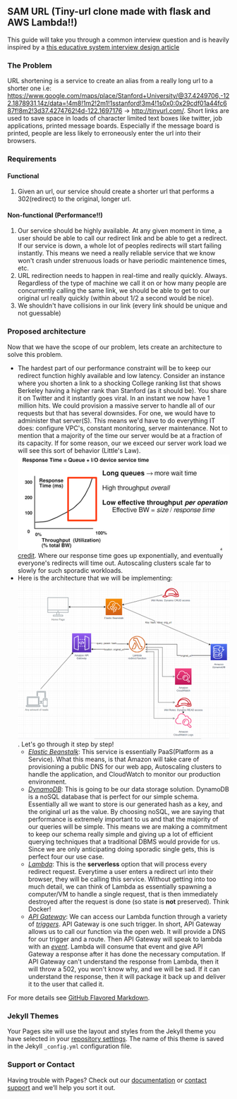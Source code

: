## SAM URL (Tiny-url clone made with flask and AWS Lambda!!)
This guide will take you through a common interview question and is heavily inspired by a [this educative system interview design article](https://www.educative.io/courses/grokking-the-system-design-interview/m2ygV4E81AR)

### The Problem
URL shortening is a service to create an alias from a really long url to a shorter one i.e: https://www.google.com/maps/place/Stanford+University/@37.4249706,-122.1878931,14z/data=!4m8!1m2!2m1!1sstanford!3m4!1s0x0:0x29cdf01a44fc687f!8m2!3d37.4274762!4d-122.1697176 -> http://tinyurl.com/<short-hash>. Short links are used to save space in loads of character limited text boxes like twitter, job applications, printed message boards. Especially if the message board is printed, people are less likely to erroneously enter the url into their browsers.

### Requirements

   #### Functional
   1. Given an url, our service should create a shorter url that performs a 302(redirect) to the original, longer url.
   
   #### Non-functional (Performance!!)
   1. Our service should be highly available. At any given moment in time, a user should be able to call our redirect link and be able to get a redirect. If our service is down, a whole lot of peoples redirects will start failing instantly. This means we need a really reliable service that we know won't crash under strenuous loads or have periodic maintenence times, etc.
   2. URL redirection needs to happen in real-time and really quickly. Always. Regardless of the type of machine we call it on or how many people are concurrently calling the same link, we should be able to get to our original url really quickly (within about 1/2 a second would be nice).
   3. We shouldn't have collisions in our link (every link should be unique and not guessable)

### Proposed architecture
Now that we have the scope of our problem, lets create an architecture to solve this problem. 
   -  The hardest part of our performance constraint will be to keep our redirect function highly available and low latency.
Consider an instance where you shorten a link to a shocking College ranking list that shows Berkeley having a higher rank
than Stanford (as it should be). You share it on Twitter and it instantly goes viral. In an instant we now have 1 million hits. 
We could provision a massive server to handle all of our requests but that has several downsides. For one, we would have 
to administer that server(S). This means we'd have to do everything IT does: configure VPC's, constant monitoring, server maintenance.
Not to mention that a majority of the time our server would be at a fraction of its capacity. If for some reason, our we exceed
our server work load we will see this sort of behavior (Little's Law).![img.png](img.png) [credit](https://inst.eecs.berkeley.edu/~cs162/su15/static/lectures/23.pdf).
Where our response time goes up exponentially, and eventually everyone's redirects will time out.  Autoscaling clusters
scale far to slowly for such sporadic workloads.
   - Here is the architecture that we will be implementing:![img_1.png](img_1.png). Let's go through it step by step!
      - [*Elastic Beanstalk*](https://docs.aws.amazon.com/elasticbeanstalk/latest/dg/Welcome.html): This service is essentially PaaS(Platform as a Service). What this means, is that Amazon will
   take care of provisioning a public DNS for our web app, Autoscaling clusters to handle the application, and CloudWatch
   to monitor our production environment.
     - [*DynamoDB*](https://www.alexdebrie.com/posts/dynamodb-single-table/): This is going to be our data storage solution. DynamoDB is a noSQL database that is perfect for our simple 
   schema. Essentially all we want to store is our generated hash as a key, and the original url as the value. By choosing
    noSQL, we are saying that performance is extremely important to us and that the majority of our queries will be simple.
    This means we are making a commitment to keep our schema really simple and giving up a lot of efficient querying techniques that
    a traditional DBMS would provide for us. Since we are only anticipating doing sporadic single gets, this is perfect four our use case.
     - [*Lambda*](https://www.serverless.com/aws-lambda): This is the **serverless** option that will process every redirect request. Everytime a user enters a redirect url
   into their browser, they will be calling this service. Without getting into too much detail, we can think of Lambda as 
   essentially spawning a computer/VM to handle a single request, that is then immediately destroyed after the request is done
    (so state is **not** preserved). Think Docker!
     - [*API Gateway*](https://www.alexdebrie.com/posts/api-gateway-elements/): We can access our Lambda function through a variety of [*triggers*](https://docs.aws.amazon.com/lambda/latest/dg/lambda-invocation.html).
    API Gateway is one such trigger. In short, API Gateway allows us to call our function via the open web. It will provide a 
    DNS for our trigger and a route. Then API Gateway will speak to lambda with an [*event*](https://docs.aws.amazon.com/lambda/latest/dg/services-apigateway.html).
    Lambda will consume that event and give API Gateway a response after it has done the necessary computation. If API Gateway
    can't understand the response from Lambda, then it will throw a 502, you won't know why, and we will be sad. If it can understand the response,
    then it will package it back up and deliver it to the user that called it.
    
      

For more details see [GitHub Flavored Markdown](https://guides.github.com/features/mastering-markdown/).

### Jekyll Themes

Your Pages site will use the layout and styles from the Jekyll theme you have selected in your [repository settings](https://github.com/abhinavDhulipala/CLurKel/settings/pages). The name of this theme is saved in the Jekyll `_config.yml` configuration file.

### Support or Contact

Having trouble with Pages? Check out our [documentation](https://docs.github.com/categories/github-pages-basics/) or [contact support](https://support.github.com/contact) and we’ll help you sort it out.
